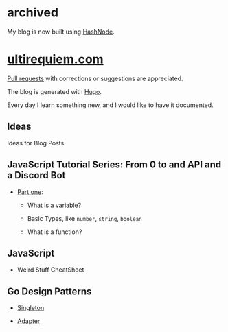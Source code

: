 # archived

My blog is now built using [HashNode](https://hashnode.com).

# [ultirequiem.com](https://ultirequiem.com)

[Pull requests](https://github.com/UltiRequiem/articles)
with corrections or suggestions are appreciated.

The blog is generated with [Hugo](https://gohugo.io).

Every day I learn something new, and I would like to have it documented.

## Ideas

Ideas for Blog Posts.

## JavaScript Tutorial Series: From 0 to and API and a Discord Bot

- [Part one](./post/js-tutorials-01.md):

  - What is a variable?

  - Basic Types, like `number`, `string`, `boolean`

  - What is a function?

## JavaScript

- Weird Stuff CheatSheet

## Go Design Patterns

- [Singleton](./code/go/singleton/main.go)

- [Adapter](./code/go/adapter/main.go)
